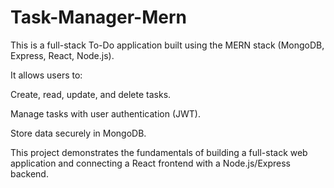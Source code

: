 # Task-Manager-Mern

This is a full-stack To-Do application built using the MERN stack (MongoDB, Express, React, Node.js).

It allows users to:

Create, read, update, and delete tasks.

Manage tasks with user authentication (JWT).

Store data securely in MongoDB.

This project demonstrates the fundamentals of building a full-stack web application and connecting a React frontend with a Node.js/Express backend.
